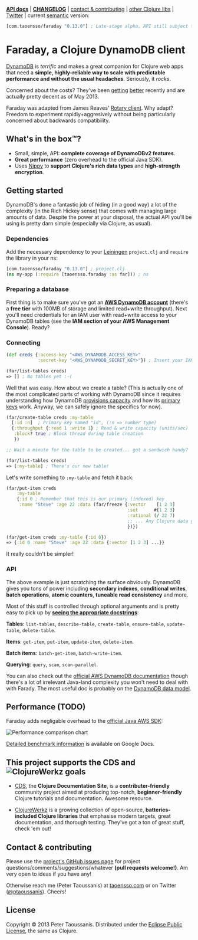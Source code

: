 **[API docs](http://ptaoussanis.github.io/faraday/)** | **[CHANGELOG](https://github.com/ptaoussanis/faraday/blob/master/CHANGELOG.md)** | [contact & contributing](#contact--contributing) | [other Clojure libs](https://www.taoensso.com/clojure-libraries) | [Twitter](https://twitter.com/#!/ptaoussanis) | current [semantic](http://semver.org/) version:

```clojure
[com.taoensso/faraday "0.13.0"] ; Late-stage alpha, API still subject to change
```

# Faraday, a Clojure DynamoDB client

[DynamoDB](http://aws.amazon.com/dynamodb/) is *terrific* and makes a great companion for Clojure web apps that need a **simple, highly-reliable way to scale with predictable performance and without the usual headaches**. Seriously, it _rocks_.

Concerned about the costs? They've been [getting](http://goo.gl/qJP5d) [better](http://goo.gl/hCVxY) recently and are actually pretty decent as of May 2013.

Faraday was adapted from James Reaves' [Rotary client](https://github.com/weavejester/rotary). Why adapt? Freedom to experiment rapidly+aggresively without being particularly concerned about backwards compatibility.

## What's in the box™?
  * Small, simple, API: **complete coverage of DynamoDBv2 features**.
  * **Great performance** (zero overhead to the official Java SDK).
  * Uses [Nippy](https://github.com/ptaoussanis/nippy) to **support Clojure's rich data types** and **high-strength encryption**.

## Getting started

DynamoDB's done a fantastic job of hiding (in a good way) a lot of the complexity (in the Rich Hickey sense) that comes with managing large amounts of data. Despite the power at your disposal, the actual API you'll be using is pretty darn simple (especially via Clojure, as usual).

### Dependencies

Add the necessary dependency to your [Leiningen](http://leiningen.org/) `project.clj` and `require` the library in your ns:

```clojure
[com.taoensso/faraday "0.13.0"] ; project.clj
(ns my-app (:require [taoensso.faraday :as far])) ; ns
```

### Preparing a database

First thing is to make sure you've got an **[AWS DynamoDB account](http://aws.amazon.com/dynamodb/)** (there's a **free tier** with 100MB of storage and limited read+write throughput). Next you'll need credentials for an IAM user with read+write access to your DynamoDB tables (see the **IAM section of your AWS Management Console**). Ready?

### Connecting

```clojure
(def creds {:access-key "<AWS_DYNAMODB_ACCESS_KEY>"
            :secret-key "<AWS_DYNAMODB_SECRET_KEY>"}) ; Insert your IAM creds here

(far/list-tables creds)
=> [] ; No tables yet :-(
```

Well that was easy. How about we create a table? (This is actually one of the most complicated parts of working with DynamoDB since it requires understanding how DynamoDB [provisions capacity](http://aws.amazon.com/dynamodb/pricing/) and how its [primary keys](http://docs.aws.amazon.com/amazondynamodb/latest/developerguide/DataModel.html#DataModelPrimaryKey) work. Anyway, we can safely ignore the specifics for now).

```clojure
(far/create-table creds :my-table
  [:id :n]  ; Primary key named "id", (:n => number type)
  {:throughput {:read 1 :write 1} ; Read & write capacity (units/sec)
   :block? true ; Block thread during table creation
   })

;; Wait a minute for the table to be created... got a sandwich handy?

(far/list-tables creds)
=> [:my-table] ; There's our new table!
```

Let's write something to `:my-table` and fetch it back:

```clojure
(far/put-item creds
    :my-table
    {:id 0 ; Remember that this is our primary (indexed) key
     :name "Steve" :age 22 :data (far/freeze {:vector    [1 2 3]
                                              :set      #{1 2 3}
                                              :rational (/ 22 7)
                                              ;; ... Any Clojure data goodness
                                              })})

(far/get-item creds :my-table {:id 0})
=> {:id 0 :name "Steve" :age 22 :data {:vector [1 2 3] ...}}
```

It really couldn't be simpler!

### API

The above example is just scratching the surface obviously. DynamoDB gives you tons of power including **secondary indexes**, **conditional writes**, **batch operations**, **atomic counters**, **tuneable read consistency** and more.

Most of this stuff is controlled through optional arguments and is pretty easy to pick up by **[seeing the appropriate docstrings](http://ptaoussanis.github.io/faraday/)**:

**Tables**: `list-tables`, `describe-table`, `create-table`, `ensure-table`, `update-table`, `delete-table`.

**Items**: `get-item`, `put-item`, `update-item`, `delete-item`.

**Batch items**: `batch-get-item`, `batch-write-item`.

**Querying**: `query`, `scan`, `scan-parallel`.

You can also check out the [official AWS DynamoDB documentation](http://aws.amazon.com/documentation/dynamodb/) though there's a lot of irrelevant Java-land complexity you won't need to deal with with Farady. The most useful doc is probably on the [DynamoDB data model](http://docs.aws.amazon.com/amazondynamodb/latest/developerguide/DataModel.html).

## Performance (TODO)

Faraday adds negligable overhead to the [official Java AWS SDK](http://aws.amazon.com/sdkforjava/):

![Performance comparison chart](https://github.com/ptaoussanis/faraday/raw/master/benchmarks/chart.png)

[Detailed benchmark information](https://docs.google.com/spreadsheet/ccc?key=0AuSXb68FH4uhdE5kTTlocGZKSXppWG9sRzA5Y2pMVkE) is available on Google Docs.

## This project supports the CDS and ![ClojureWerkz](https://raw.github.com/clojurewerkz/clojurewerkz.org/master/assets/images/logos/clojurewerkz_long_h_50.png) goals

  * [CDS](http://clojure-doc.org/), the **Clojure Documentation Site**, is a **contributer-friendly** community project aimed at producing top-notch, **beginner-friendly** Clojure tutorials and documentation. Awesome resource.

  * [ClojureWerkz](http://clojurewerkz.org/) is a growing collection of open-source, **batteries-included Clojure libraries** that emphasise modern targets, great documentation, and thorough testing. They've got a ton of great stuff, check 'em out!

## Contact & contributing

Please use the [project's GitHub issues page](https://github.com/ptaoussanis/faraday/issues) for project questions/comments/suggestions/whatever **(pull requests welcome!)**. Am very open to ideas if you have any!

Otherwise reach me (Peter Taoussanis) at [taoensso.com](https://www.taoensso.com) or on Twitter ([@ptaoussanis](https://twitter.com/#!/ptaoussanis)). Cheers!

## License

Copyright &copy; 2013 Peter Taoussanis. Distributed under the [Eclipse Public License](http://www.eclipse.org/legal/epl-v10.html), the same as Clojure.
